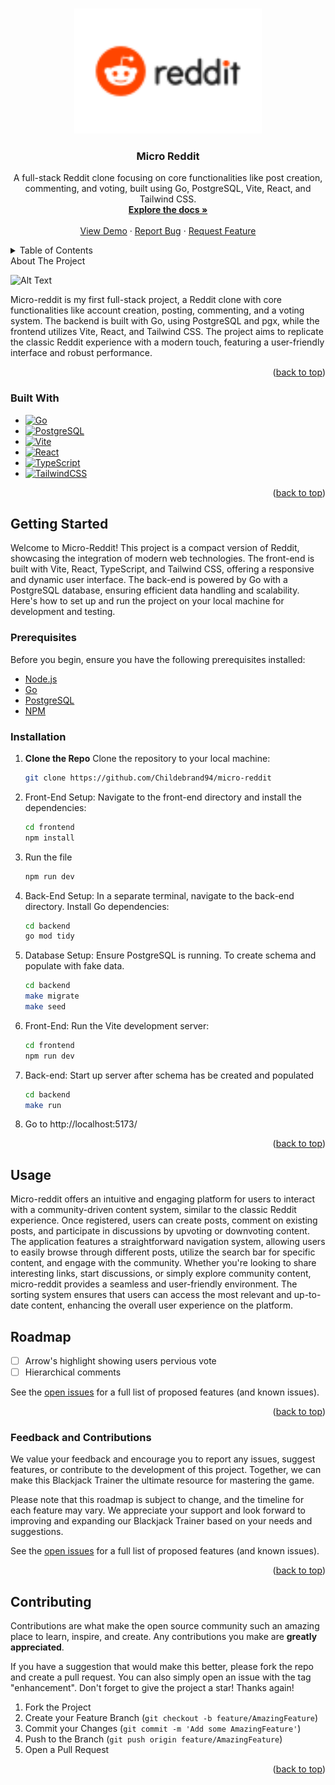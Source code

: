 <a name="readme-top"></a>

<br />
<div align="center">
  <a href="https://github.com/Childebrand94/micro-reddit">
    <img src="./frontend/public/assets/Reddit-Logo.wine.svg" alt="Logo" width="300" height="200"> 
  </a>
<h3 align="center">Micro Reddit</h3>
  <p align="center">
    A full-stack Reddit clone focusing on core functionalities like post creation, commenting, and voting, built using Go, PostgreSQL, Vite, React, and Tailwind CSS.
    <br />
    <a href="https://github.com/Childebrand94/micro-reddit"><strong>Explore the docs »</strong></a>
    <br />
    <br />
    <a href="https://github.com/Childebrand94/micro-reddit">View Demo</a>
    ·
    <a href="https://github.com/Childebrand94/micro-reddit/issues">Report Bug</a>
    ·
    <a href="https://github.com/Childebrand94/micro-reddit/issues">Request Feature</a>
  </p>
</div>
<!-- TABLE OF CONTENTS -->
<details>
  <summary>Table of Contents</summary>
  <ol>
    <li>
      <a href="#about-the-project">About The Project</a>
      <ul>
        <li><a href="#built-with">Built With</a></li>
      </ul>
    </li>
    <li>
      <a href="#getting-started">Getting Started</a>
      <ul>
        <li><a href="#prerequisites">Prerequisites</a></li>
        <li><a href="#installation">Installation</a></li>
      </ul>
    </li>
    <li><a href="#usage">Usage</a></li>
    <li><a href="#roadmap">Roadmap</a></li>
    <li><a href="#contributing">Contributing</a></li>
    <li><a href="#license">License</a></li>
    <li><a href="#contact">Contact</a></li>
    <li><a href="#acknowledgments">Acknowledgments</a></li>
  </ol>
</details>
<!-- ABOUT THE PROJECT -->
About The Project

![Alt Text](frontend/public/assets/showcaseGif.gif)

Micro-reddit is my first full-stack project, a Reddit clone with core functionalities like account creation, posting, commenting, and a voting system. The backend is built with Go, using PostgreSQL and pgx, while the frontend utilizes Vite, React, and Tailwind CSS. The project aims to replicate the classic Reddit experience with a modern touch, featuring a user-friendly interface and robust performance.

<p align="right">(<a href="#readme-top">back to top</a>)</p>

### Built With
- [![Go][Go]][Go-url]
- [![PostgreSQL][PostgreSQL]][PostgreSQL-url]
- [![Vite][Vite]][Vite-url]
- [![React][React.js]][React-url]
- [![TypeScript][TypeScript]][TypeScript-url]
- [![TailwindCSS][TailwindCSS]][TailwindCSS-url]


<p align="right">(<a href="#readme-top">back to top</a>)</p>

<!-- GETTING STARTED -->
## Getting Started

Welcome to Micro-Reddit! This project is a compact version of Reddit, showcasing the integration of modern web technologies. The front-end is built with Vite, React, TypeScript, and Tailwind CSS, offering a responsive and dynamic user interface. The back-end is powered by Go with a PostgreSQL database, ensuring efficient data handling and scalability. Here's how to set up and run the project on your local machine for development and testing.

### Prerequisites

Before you begin, ensure you have the following prerequisites installed:

- [Node.js](https://nodejs.org/en/download/)
- [Go](https://go.dev/dl/)
- [PostgreSQL](https://www.postgresql.org/)
- [NPM](https://www.npmjs.com/)
### Installation

1. **Clone the Repo**
   Clone the repository to your local machine:
   ```sh
   git clone https://github.com/Childebrand94/micro-reddit
2. Front-End Setup:
   Navigate to the front-end directory and install the dependencies:
   ```sh
   cd frontend
   npm install
   ```
3. Run the file
   ```sh
   npm run dev
   ```
4. Back-End Setup:
   In a separate terminal, navigate to the back-end directory. Install Go dependencies:
   ```sh
   cd backend
   go mod tidy
   ```
5. Database Setup:
    Ensure PostgreSQL is running. To create schema and populate with fake data. 
    ```sh
    cd backend 
    make migrate
    make seed
    ```
6. Front-End: Run the Vite development server:
    ```sh
    cd frontend 
    npm run dev
    ```
7. Back-end: Start up server after schema has be created and populated 
    ```sh
    cd backend
    make run
    ```
8. Go to http://localhost:5173/
  


<p align="right">(<a href="#readme-top">back to top</a>)</p>


<!-- USAGE EXAMPLES -->
## Usage
Micro-reddit offers an intuitive and engaging platform for users to interact with a community-driven content system, similar to the classic Reddit experience. Once registered, users can create posts, comment on existing posts, and participate in discussions by upvoting or downvoting content. The application features a straightforward navigation system, allowing users to easily browse through different posts, utilize the search bar for specific content, and engage with the community. Whether you're looking to share interesting links, start discussions, or simply explore community content, micro-reddit provides a seamless and user-friendly environment. The sorting system ensures that users can access the most relevant and up-to-date content, enhancing the overall user experience on the platform.


<!-- ROADMAP -->
## Roadmap

- [ ] Arrow's highlight showing users pervious vote  
- [ ] Hierarchical comments

See the [open issues](https://github.com/Childebrand94/micro-reddit/issues) for a full list of proposed features (and known issues).

<p align="right">(<a href="#readme-top">back to top</a>)</p>

### Feedback and Contributions

We value your feedback and encourage you to report any issues, suggest features, or contribute to the development of this project. Together, we can make this Blackjack Trainer the ultimate resource for mastering the game.

Please note that this roadmap is subject to change, and the timeline for each feature may vary. We appreciate your support and look forward to improving and expanding our Blackjack Trainer based on your needs and suggestions.

See the [open issues](https://github.com/Childebrand94/micro-reddit/issues) for a full list of proposed features (and known issues).

<p align="right">(<a href="#readme-top">back to top</a>)</p>

<!-- CONTRIBUTING -->
## Contributing

Contributions are what make the open source community such an amazing place to learn, inspire, and create. Any contributions you make are **greatly appreciated**.

If you have a suggestion that would make this better, please fork the repo and create a pull request. You can also simply open an issue with the tag "enhancement".
Don't forget to give the project a star! Thanks again!

1. Fork the Project
2. Create your Feature Branch (`git checkout -b feature/AmazingFeature`)
3. Commit your Changes (`git commit -m 'Add some AmazingFeature'`)
4. Push to the Branch (`git push origin feature/AmazingFeature`)
5. Open a Pull Request

<p align="right">(<a href="#readme-top">back to top</a>)</p>

<!-- MARKDOWN LINKS & IMAGES -->

[React.js]: https://img.shields.io/badge/React-20232A?style=for-the-badge&logo=react&logoColor=61DAFB
[React-url]: https://reactjs.org/
[NPM]: https://img.shields.io/badge/npm-CB3837?style=for-the-badge&logo=npm&logoColor=white
[NPM-url]:https://www.npmjs.com/
[TailwindCSS]: https://img.shields.io/badge/tailwindcss-%2338B2AC.svg?style=for-the-badge&logo=tailwind-css&logoColor=white
[TailwindCSS-url]: https://v2.tailwindcss.com/docs
[Vite]: https://img.shields.io/badge/vite-%23646CFF.svg?style=for-the-badge&logo=vite&logoColor=white
[Vite-url]: https://vitejs.dev/
[Go]: https://img.shields.io/badge/Go-00ADD8?style=for-the-badge&logo=go&logoColor=white
[Go-url]: https://go.dev/
[ReactRouter]: https://img.shields.io/badge/React_Router-CA4245?style=for-the-badge&logo=react-router&logoColor=white
[ReactRouter-url]: https://reactrouter.com/en/main
[PostgreSQL]: https://img.shields.io/badge/PostgreSQL-316192?style=for-the-badge&logo=postgresql&logoColor=white
[PostgreSQL-url]: https://www.postgresql.org/
[TypeScript]: https://img.shields.io/badge/TypeScript-007ACC?style=for-the-badge&logo=typescript&logoColor=white
[TypeScript-url]: https://www.typescriptlang.org/

